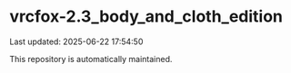 # vrcfox-2.3_body_and_cloth_edition

Last updated: 2025-06-22 17:54:50

This repository is automatically maintained.
